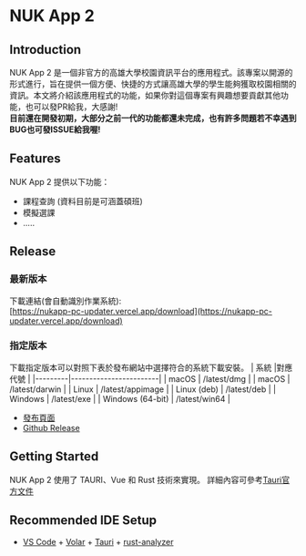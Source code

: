 # NUK App 2

## Introduction
NUK App 2 是一個非官方的高雄大學校園資訊平台的應用程式。該專案以開源的形式進行，旨在提供一個方便、快捷的方式讓高雄大學的學生能夠獲取校園相關的資訊。本文將介紹該應用程式的功能，如果你對這個專案有興趣想要貢獻其他功能，也可以發PR給我，大感謝!  
**目前還在開發初期，大部分之前一代的功能都還未完成，也有許多問題若不幸遇到BUG也可發ISSUE給我喔!**

## Features
NUK App 2 提供以下功能：
- 課程查詢 (資料目前是可涵蓋碩班)
- 模擬選課
- .....


## Release
### 最新版本
下載連結(會自動識別作業系統):  
[https://nukapp-pc-updater.vercel.app/download](https://nukapp-pc-updater.vercel.app/download)
### 指定版本
下載指定版本可以對照下表於發布網站中選擇符合的系統下載安裝。
| 系統    |對應代號                |
|---------|------------------------|
| macOS   | /latest/dmg        |
| macOS   | /latest/darwin         |
| Linux   | /latest/appimage |
| Linux (deb) | /latest/deb    |
| Windows | /latest/exe       |
| Windows (64-bit) | /latest/win64 |
- [發布頁面](https://nukapp-pc-updater.vercel.app)
- [Github Release](https://github.com/henry753951/nukapp_pc/releases)

## Getting Started
NUK App 2 使用了 TAURI、Vue 和 Rust 技術來實現。
詳細內容可參考[Tauri官方文件](https://tauri.app)
## Recommended IDE Setup
- [VS Code](https://code.visualstudio.com/) + [Volar](https://marketplace.visualstudio.com/items?itemName=Vue.volar) + [Tauri](https://marketplace.visualstudio.com/items?itemName=tauri-apps.tauri-vscode) + [rust-analyzer](https://marketplace.visualstudio.com/items?itemName=rust-lang.rust-analyzer)

